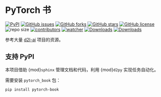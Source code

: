 # PyTorch 书

[![PyPI](https://img.shields.io/pypi/v/pytorch_book.svg)](https://pypi.org/project/pytorch_book/) [![GitHub issues](https://img.shields.io/github/issues/xinetzone/pytorch-book)](https://github.com/xinetzone/pytorch-book/issues) [![GitHub forks](https://img.shields.io/github/forks/xinetzone/pytorch-book)](https://github.com/xinetzone/pytorch-book/network) [![GitHub stars](https://img.shields.io/github/stars/xinetzone/pytorch-book)](https://github.com/xinetzone/pytorch-book/stargazers) [![GitHub license](https://img.shields.io/github/license/xinetzone/pytorch-book)](https://github.com/xinetzone/pytorch-book/blob/main/LICENSE) ![repo size](https://img.shields.io/github/repo-size/xinetzone/pytorch-book.svg) [![contributors](https://img.shields.io/github/contributors/xinetzone/pytorch-book.svg)](https://github.com/xinetzone/pytorch-book/graphs/contributors) [![watcher](https://img.shields.io/github/watchers/xinetzone/pytorch-book.svg)](https://github.com/xinetzone/pytorch-book/watchers) [![Downloads](https://pepy.tech/badge/pytorch_book/week)](https://pepy.tech/project/pytorch_book) [![Downloads](https://pepy.tech/badge/pytorch-book)](https://pepy.tech/project/pytorch-book)

参考大量 [d2l-ai](https://github.com/d2l-ai/d2l-zh) 项目的资源。

## 支持 PyPI

本项目借助 {mod}`sphinx` 管理文档和代码，利用 {mod}`d2py` 实现任务自动化。

需要安装 `pytorch_book` 包：

```shell
pip install pytorch-book
```
